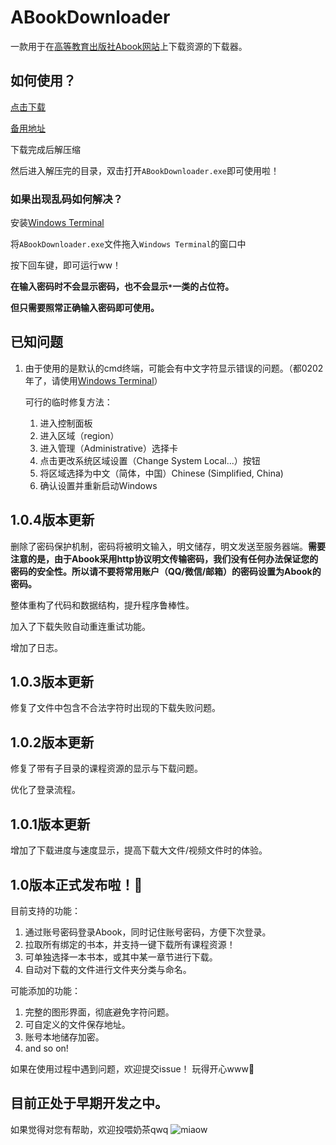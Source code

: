 # ABookDownloader

一款用于在[高等教育出版社Abook网站](http://abook.hep.com.cn)上下载资源的下载器。

## 如何使用？

[点击下载](https://github.com/HEIGE-PCloud/ABookDownloader/releases/download/1.0.2/ABookDownloaderV1.0.2.zip)

[备用地址](https://onedrive.gimhoy.com/1drv/aHR0cHM6Ly8xZHJ2Lm1zL3UvcyFBdFRLUzh6ZVEyU1NrT2h6c3Q1c1ljMXZqUDdldlE/ZT1pSmZ0aEY=..zip)

下载完成后解压缩

然后进入解压完的目录，双击打开`ABookDownloader.exe`即可使用啦！

### 如果出现乱码如何解决？

安装[Windows Terminal](https://www.microsoft.com/zh-cn/p/windows-terminal/9n0dx20hk701)

将`ABookDownloader.exe`文件拖入`Windows Terminal`的窗口中

按下回车键，即可运行ww！

**在输入密码时不会显示密码，也不会显示`*`一类的占位符。**

**但只需要照常正确输入密码即可使用。**

## 已知问题

1. 由于使用的是默认的cmd终端，可能会有中文字符显示错误的问题。（都0202年了，请使用[Windows Terminal](https://www.microsoft.com/zh-cn/p/windows-terminal/9n0dx20hk701)）

   可行的临时修复方法：
   1. 进入控制面板
   2. 进入区域（region）
   3. 进入管理（Administrative）选择卡
   4. 点击更改系统区域设置（Change System Local...）按钮
   5. 将区域选择为中文（简体，中国）Chinese (Simplified, China)
   6. 确认设置并重新启动Windows

## 1.0.4版本更新

删除了密码保护机制，密码将被明文输入，明文储存，明文发送至服务器端。**需要注意的是，由于Abook采用http协议明文传输密码，我们没有任何办法保证您的密码的安全性。所以请不要将常用账户（QQ/微信/邮箱）的密码设置为Abook的密码。**

整体重构了代码和数据结构，提升程序鲁棒性。

加入了下载失败自动重连重试功能。

增加了日志。

## 1.0.3版本更新

修复了文件中包含不合法字符时出现的下载失败问题。

## 1.0.2版本更新

修复了带有子目录的课程资源的显示与下载问题。

优化了登录流程。

## 1.0.1版本更新

增加了下载进度与速度显示，提高下载大文件/视频文件时的体验。

## 1.0版本正式发布啦！🎉

目前支持的功能：
1. 通过账号密码登录Abook，同时记住账号密码，方便下次登录。
2. 拉取所有绑定的书本，并支持一键下载所有课程资源！
3. 可单独选择一本书本，或其中某一章节进行下载。
4. 自动对下载的文件进行文件夹分类与命名。

可能添加的功能：
1. 完整的图形界面，彻底避免字符问题。
2. 可自定义的文件保存地址。
3. 账号本地储存加密。
4. and so on!

如果在使用过程中遇到问题，欢迎提交issue！
玩得开心www🎈


## 目前正处于早期开发之中。

如果觉得对您有帮助，欢迎投喂奶茶qwq
![miaow](https://ed1toa.bn.files.1drv.com/y4mvxzPxCdZAMpxhZAi6ghIkRKhj3OYl6BR37714KsBvir85uzfCYDPkzjkBIjiRiqCJkIC9dw5myG2Oqbqc9UIgkrOTt3mYAcsGhrO2nBgkcA3IyPlkiKr_DuFBYaea-tqdBhvdj8l0CzVksRJNQRLwaWus-NUHHWZPXYBtZIxtUdoGHAdjY3Y6uEZg8c521hl01S3ZbObnH1FWXg288Qyjg?width=356&height=356&cropmode=none)